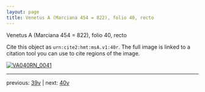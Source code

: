 ```yaml
---
layout: page
title: Venetus A (Marciana 454 = 822), folio 40, recto
---
```


Venetus A (Marciana 454 = 822), folio 40, recto

Cite this object as `urn:cite2:hmt:msA.v1:40r`.  The full image is linked to a citation tool you can use to cite regions of the image.

[![VA040RN_0041](http://www.homermultitext.org/iipsrv?IIIF=/project/homer/pyramidal/deepzoom/hmt/vaimg/2017a/VA040RN_0041.tif/full/800,/0/default.jpg)](http://www.homermultitext.org/ict2/?urn=urn:cite2:hmt:vaimg.2017a:VA040RN_0041) 

---

previous:  [39v](../39v/) | next: [40v](../40v/)